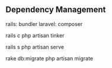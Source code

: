 ## Dependency Management
rails: bundler
laravel: composer


rails c
php artisan tinker

rails s
php artisan serve

rake db:migrate
php artisan migrate
